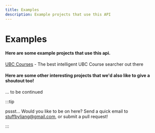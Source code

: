 ```yaml
---
title: Examples
description: Example projects that use this API
---
```

# Examples

#### Here are some example projects that use this api.

[UBC Courses](https://ubccourses.com) - The best intelligent UBC Course searcher out there

#### Here are some other interesting projects that we'd also like to give a shoutout too!

... to be continued

:::tip

pssst... Would you like to be on here? Send a quick email to stuffbyliang@gmail.com, or submit a pull request!

:::